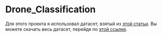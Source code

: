 # Drone_Classification

Для этого проекта я использовал датасет, взятый из [этой статьи](https://saraalemadi.com/2019/01/12/drone-audio-dataset/). Вы можете скачать весь датасет, перейдя по [этой ссылке](https://github.com/saraalemadi/DroneAudioDataset).

